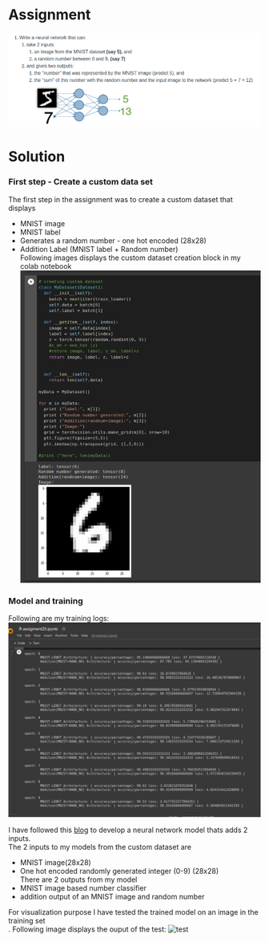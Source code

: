 # Assignment
![qs](images/ass.png)

# Solution
### First step - Create a custom data set
The first step in the assignment was to create a custom dataset that displays <br/>
- MNIST image <br/>
- MNIST label<br/>
- Generates a random number - one hot encoded (28x28)<br/>
- Addition Label (MNIST label + Random number)<br/>
Following images displays the custom dataset creation block in my colab notebook <br/>
![cd](images/custom_data.png)

### Model and training
Following are my training logs:
![ml](images/training_logs.png)

I have followed this [blog](https://github.com/zaidalyafeai/Machine-Learning/blob/master/Multi-input%20Network%20Pytorch.ipynb) to develop a neural network model thats adds 2 inputs. <br/>
The 2 inputs to my models from the custom dataset are <br/>
- MNIST image(28x28)<br/>
- One hot encoded randomly generated integer (0-9) (28x28)<br/>
There are 2 outputs from my model<br/>
- MNIST image based number classifier<br/>
- addition output of an MNIST image and random number<br/>


For visualization purpose I have tested the trained model on an image in the training set<br/>. Following image displays the ouput of the test:
![test](op.png)
